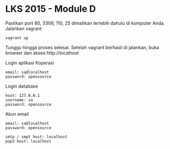 # LKS 2015 - Module D

Pastikan port 80, 3306, 110, 25 dimatikan terlebih dahulu di komputer Anda.
Jalankan vagrant

```
vagrant up
```

Tunggu hingga proses selesai. Setelah vagrant berhasil di jalankan, buka browser dan akses http://localhost

Login aplikasi Koperasi
```
email: sa@localhost
password: opensource
```

Login database
```
host: 127.0.0.1
username: sa
password: opensource
```

Akun email
```
email: sa@localhost
password: opensource

smtp / smpt host: localhost
pop3 host: localhost
```
